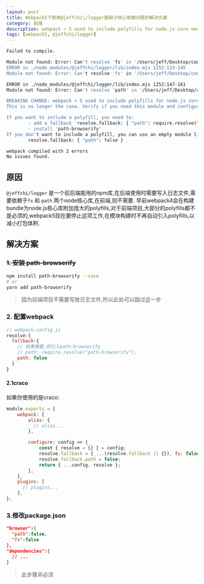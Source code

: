 ```yaml
---
layout: post
title: Webpack5下使用@jeffchi\/logger报缺少核心依赖问题的解决方案
category: 前端
description: webpack < 5 used to include polyfills for node.js core modules by default. This is no longer the case. Verify if you need this module and configure a polyfill for it.
tags: [webpack5, @jeffchi/logger]
---
```


```bash
Failed to compile.

Module not found: Error: Can't resolve 'fs' in '/Users/jeff/Desktop/console-x/node_modules/@jeffchi/logger/lib'
ERROR in ./node_modules/@jeffchi/logger/lib/index.mjs 1252:133-145
Module not found: Error: Can't resolve 'fs' in '/Users/jeff/Desktop/console-x/node_modules/@jeffchi/logger/lib'

ERROR in ./node_modules/@jeffchi/logger/lib/index.mjs 1252:147-161
Module not found: Error: Can't resolve 'path' in '/Users/jeff/Desktop/console-x/node_modules/@jeffchi/logger/lib'

BREAKING CHANGE: webpack < 5 used to include polyfills for node.js core modules by default.
This is no longer the case. Verify if you need this module and configure a polyfill for it.

If you want to include a polyfill, you need to:
        - add a fallback 'resolve.fallback: { "path": require.resolve("path-browserify") }'
        - install 'path-browserify'
If you don't want to include a polyfill, you can use an empty module like this:
        resolve.fallback: { "path": false }

webpack compiled with 2 errors
No issues found.
```

## 原因

```@jeffchi/logger``` 是一个前后端能用的npm库,在后端使用时需要写入日志文件,需要依赖于```fs``` 和 ```path``` 两个node核心库,在前端,则不需要. 早前webpack4会在构建bundle为node.js核心库附加庞大的polyfills,对于前端项目,大部分的polyfills都不是必须的,webpack5现在要停止这项工作,在模块构建时不再自动引入polyfills,以减小打包体积.

## 解决方案

### ~~1. 安装 path-browserify~~

```bash
npm install path-browserify --save
# or
yarn add path-browserify
```

> 因为前端项目不需要写放日志文件,所以此处可以跳过这一步

### 2. 配置webpack

```js
// webpack.config.js
resolve:{
  fallback:{
  	// 如果需要,则引入path-browserify
  	// path: require.resolve("path-browserify"),
    path: false
  }
}
```

#### 2.1craco

如果你使用的是craco:

```js
module.exports = {
    webpack: {
        alias: {
          // alias...
        },

        configure: config => {
            const { resolve = {} } = config;
            resolve.fallback = { ...(resolve.fallback || {}), fs: false, path: false };
            resolve.fallback.path = false;
            return { ...config, resolve };
        },
    },
    plugins: [
      // plugins...
    ],
};

```

### 3.修改package.json

```json
"browser":{
  "path":false,
  "fs":false
},
"dependencies":{
  // ...
}
```

> 此步骤非必须





